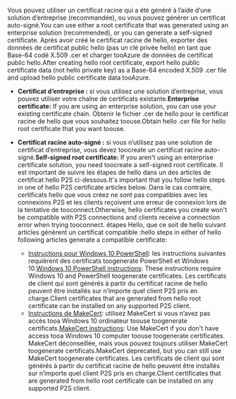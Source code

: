 <span data-ttu-id="a1053-101">Vous pouvez utiliser un certificat racine qui a été généré à l’aide d’une solution d’entreprise (recommandée), ou vous pouvez générer un certificat auto-signé.</span><span class="sxs-lookup"><span data-stu-id="a1053-101">You can use either a root certificate that was generated using an enterprise solution (recommended), or you can generate a self-signed certificate.</span></span> <span data-ttu-id="a1053-102">Après avoir créé le certificat racine de hello, exporter des données de certificat public hello (pas un clé privée hello) en tant que Base-64 codé X.509 .cer et charger tooAzure de données de certificat public hello.</span><span class="sxs-lookup"><span data-stu-id="a1053-102">After creating hello root certificate, export hello public certificate data (not hello private key) as a Base-64 encoded X.509 .cer file and upload hello public certificate data tooAzure.</span></span>

* <span data-ttu-id="a1053-103">**Certificat d’entreprise :** si vous utilisez une solution d’entreprise, vous pouvez utiliser votre chaîne de certificats existante.</span><span class="sxs-lookup"><span data-stu-id="a1053-103">**Enterprise certificate:** If you are using an enterprise solution, you can use your existing certificate chain.</span></span> <span data-ttu-id="a1053-104">Obtenir le fichier .cer de hello pour le certificat racine de hello que vous souhaitez toouse.</span><span class="sxs-lookup"><span data-stu-id="a1053-104">Obtain hello .cer file for hello root certificate that you want toouse.</span></span>
* <span data-ttu-id="a1053-105">**Certificat racine auto-signé :** si vous n’utilisez pas une solution de certificat d’entreprise, vous devez toocreate un certificat racine auto-signé.</span><span class="sxs-lookup"><span data-stu-id="a1053-105">**Self-signed root certificate:** If you aren't using an enterprise certificate solution, you need toocreate a self-signed root certificate.</span></span> <span data-ttu-id="a1053-106">Il est important de suivre les étapes de hello dans un des articles de certificat hello P2S ci-dessous.</span><span class="sxs-lookup"><span data-stu-id="a1053-106">It's important that you follow hello steps in one of hello P2S certificate articles below.</span></span> <span data-ttu-id="a1053-107">Dans le cas contraire, certificats hello que vous créez ne sont pas compatibles avec les connexions P2S et les clients reçoivent une erreur de connexion lors de la tentative de tooconnect.</span><span class="sxs-lookup"><span data-stu-id="a1053-107">Otherwise, hello certificates you create won't be compatible with P2S connections and clients receive a connection error when trying tooconnect.</span></span> <span data-ttu-id="a1053-108">étapes Hello, que ce soit de hello suivant articles génèrent un certificat compatible :</span><span class="sxs-lookup"><span data-stu-id="a1053-108">hello steps in either of hello following articles generate a compatible certificate:</span></span>

  * <span data-ttu-id="a1053-109">[Instructions pour Windows 10 PowerShell](../articles/vpn-gateway/vpn-gateway-certificates-point-to-site.md): les instructions suivantes requièrent des certificats toogenerate PowerShell et Windows 10.</span><span class="sxs-lookup"><span data-stu-id="a1053-109">[Windows 10 PowerShell instructions](../articles/vpn-gateway/vpn-gateway-certificates-point-to-site.md): These instructions require Windows 10 and PowerShell toogenerate certificates.</span></span> <span data-ttu-id="a1053-110">Les certificats de client qui sont générés à partir du certificat racine de hello peuvent être installés sur n’importe quel client P2S pris en charge.</span><span class="sxs-lookup"><span data-stu-id="a1053-110">Client certificates that are generated from hello root certificate can be installed on any supported P2S client.</span></span>
  * <span data-ttu-id="a1053-111">[Instructions de MakeCert](../articles/vpn-gateway/vpn-gateway-certificates-point-to-site-makecert.md): utilisez MakeCert si vous n’avez pas accès tooa Windows 10 ordinateur toouse toogenerate certificats.</span><span class="sxs-lookup"><span data-stu-id="a1053-111">[MakeCert instructions](../articles/vpn-gateway/vpn-gateway-certificates-point-to-site-makecert.md):  Use MakeCert if you don't have access tooa Windows 10 computer toouse toogenerate certificates.</span></span> <span data-ttu-id="a1053-112">MakeCert déconseillée, mais vous pouvez toujours utiliser MakeCert toogenerate certificats.</span><span class="sxs-lookup"><span data-stu-id="a1053-112">MakeCert deprecated, but you can still use MakeCert toogenerate certificates.</span></span> <span data-ttu-id="a1053-113">Les certificats de client qui sont générés à partir du certificat racine de hello peuvent être installés sur n’importe quel client P2S pris en charge.</span><span class="sxs-lookup"><span data-stu-id="a1053-113">Client certificates that are generated from hello root certificate can be installed on any supported P2S client.</span></span>
